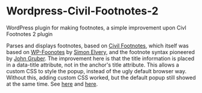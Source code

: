 # Wordpress-Civil-Footnotes-2
WordPress plugin for making footnotes, a simple improvement upon Civl Footnotes 2 plugin

Parses and displays footnotes, based on <a href="https://wordpress.org/plugins/civil-footnotes/">Civil Footnotes</a>, which itself was based on <a href="">WP-Foonotes</a> by <a href="http://elvery.net">Simon Elvery</a>, and the footnote syntax pioneered by <a href="http://daringfireball.net/2005/07/footnotes">John Gruber</a>. The improvement here is that the title information is placed in a data-title attribute, not in the anchor's title attribute. This allows a custom CSS to style the popup, instead of the ugly default browser way. Without this, adding custom CSS worked, but the default popup still showed at the same time. See <a href="https://stackoverflow.com/a/35141804/">here</a> and <a href="https://stackoverflow.com/a/2011199/">here</a>.
